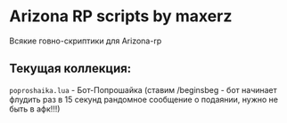 # Arizona RP scripts by maxerz
Всякие говно-скриптики для Arizona-rp

## Текущая коллекция:

`poproshaika.lua` - Бот-Попрошайка (ставим /beginsbeg - бот начинает флудить раз в 15 секунд рандомное сообщение о подаянии, нужно не быть в афк!!!)
